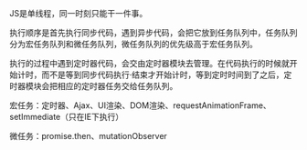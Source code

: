 JS是单线程，同一时刻只能干一件事。

执行顺序是首先执行同步代码，遇到异步代码，会把它放到任务队列中，任务队列分为宏任务队列和微任务队列，微任务队列的优先级高于宏任务队列。

执行的过程中遇到定时器代码，会交由定时器模块去管理。在代码执行的时候就开始计时，而不是等到同步代码执行·结束才开始计时，等到定时时间到了之后，定时器模块会把相应的定时器任务交给任务队列。



宏任务：定时器、Ajax、UI渲染、DOM渲染、requestAnimationFrame、setImmediate（只在IE下执行）

微任务：promise.then、mutationObserver

